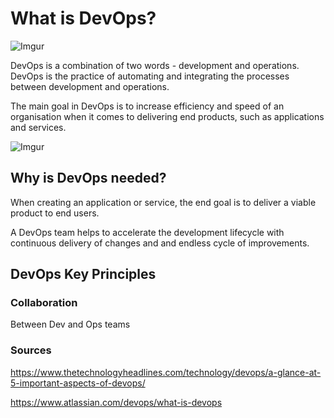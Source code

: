 # What is DevOps?
![Imgur](https://i.imgur.com/Nh0AObC.png)


DevOps is a combination of two words - development and operations. DevOps is the practice of automating and integrating the processes between development and operations.

The main goal in DevOps is to increase efficiency and speed of an organisation when it comes to delivering end products, such as applications and services.


![Imgur](https://i.imgur.com/QJO1IAP.png)


## Why is DevOps needed?
When creating an application or service, the end goal is to deliver a viable product to end users.

A DevOps team helps to accelerate the development lifecycle with continuous delivery of changes and and endless cycle of improvements.


## DevOps Key Principles
### Collaboration
Between Dev and Ops teams


### Sources
<https://www.thetechnologyheadlines.com/technology/devops/a-glance-at-5-important-aspects-of-devops/>

<https://www.atlassian.com/devops/what-is-devops>